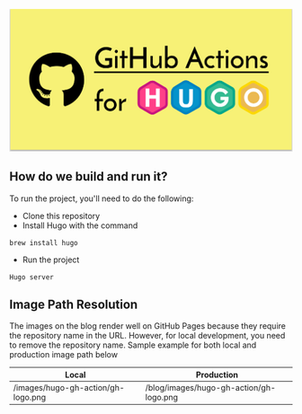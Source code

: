 ![GitHub and Hugo logo](https://github.com/bigdevlarry/blog/blob/main/public/images/hugo-gh-action/gh-logo.png)

## How do we build and run it?
To run the project, you'll need to do the following:

- Clone this repository
- Install Hugo with the command
```
brew install hugo
```
- Run the project
```
Hugo server
```

## Image Path Resolution
The images on the blog render well on GitHub Pages because they require the repository name in the URL. 
However, for local development, you need to remove the repository name. Sample example for both local and production image path below

| Local                              | Production                                 |
| ---------------------------------  | -----------------------------------------  |
| /images/hugo-gh-action/gh-logo.png | /blog/images/hugo-gh-action/gh-logo.png    |

